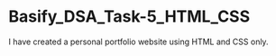 # Basify_DSA_Task-5_HTML_CSS
 I have created a personal portfolio website using HTML  and CSS only.
